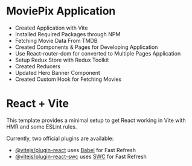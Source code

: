 # MoviePix Application

- Created Application with Vite
- Installed Required Packages through NPM
- Fetching Movie Data From TMDB
- Created Components & Pages for Developing Application
- Use React-router-dom for converted to Multiple Pages Application
- Setup Redux Store with Redux Toolkit
- Created Reducers
- Updated Hero Banner Component
- Created Custom Hook for Fetching Movies

# React + Vite

This template provides a minimal setup to get React working in Vite with HMR and some ESLint rules.

Currently, two official plugins are available:

- [@vitejs/plugin-react](https://github.com/vitejs/vite-plugin-react/blob/main/packages/plugin-react/README.md) uses [Babel](https://babeljs.io/) for Fast Refresh
- [@vitejs/plugin-react-swc](https://github.com/vitejs/vite-plugin-react-swc) uses [SWC](https://swc.rs/) for Fast Refresh
